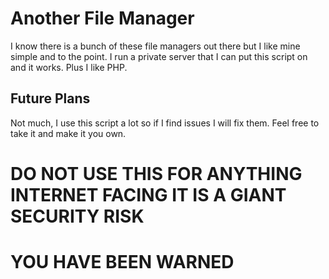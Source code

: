 # Another File Manager
I know there is a bunch of these file managers out there but I like mine simple and to the point. I run a private server that I can put this script on and it works. Plus I like PHP.

## Future Plans
Not much, I use this script a lot so if I find issues I will fix them. Feel free to take it and make it you own.

# DO NOT USE THIS FOR ANYTHING INTERNET FACING IT IS A GIANT SECURITY RISK
# YOU HAVE BEEN WARNED

